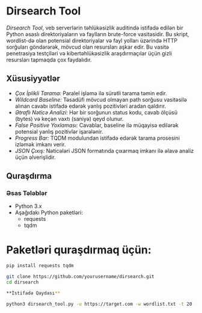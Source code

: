 # Dirsearch Tool

*Dirsearch Tool*, veb serverlərin təhlükəsizlik auditində istifadə edilən bir Python əsaslı direktoriyaların və faylların brute-force vasitəsidir.
 Bu skript, wordlist-də olan potensial direktoriyalar və fayl yolları üzərində HTTP sorğuları göndərərək, mövcud olan resursları aşkar edir.
 Bu vasitə penetrasiya testçiləri və kibertəhlükəsizlik araşdırmaçılar üçün gizli resursları tapmaqda çox faydalıdır.

## Xüsusiyyətlər

- *Çox İplikli Tarama:* Paralel işləmə ilə sürətli tarama təmin edir.
- *Wildcard Baseline:* Təsadüfi mövcud olmayan path sorğusu vasitəsilə alınan cavabı istifadə edərək yanlış pozitivləri aradan qaldırır.
- *Ətraflı Nəticə Analizi:* Hər bir sorğunun status kodu, cavab ölçüsü (bytes) və keçən vaxtı (saniyə) qeyd olunur.
- *False Positive Yoxlaması:* Cavablar, baseline ilə müqayisə edilərək potensial yanlış pozitivlər işarələnir.
- *Progress Bar:* TQDM modulundan istifadə edərək tarama prosesini izləmək imkanı verir.
- *JSON Çıxış:* Nəticələri JSON formatında çıxarmaq imkanı ilə əlavə analiz üçün əlverişlidir.

## Quraşdırma

### Əsas Tələblər

- Python 3.x
- Aşağıdakı Python paketləri:
  - requests
  - tqdm

# Paketləri quraşdırmaq üçün:

```sh
pip install requests tqdm

git clone https://github.com/yourusername/dirsearch.git
cd dirsearch

**İstifadə Qaydası**

python3 dirsearch_tool.py -u https://target.com -w wordlist.txt -t 20 -o results.txt --timeout 10 --user-agent "Mozilla/5.0 (X11; Linux x86_64)" --json
